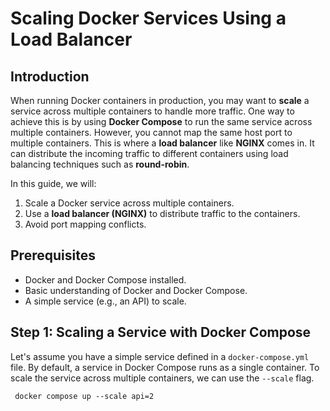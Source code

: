 # Scaling Docker Services Using a Load Balancer

## Introduction

When running Docker containers in production, you may want to **scale** a service across multiple containers to handle more traffic. One way to achieve this is by using **Docker Compose** to run the same service across multiple containers. However, you cannot map the same host port to multiple containers. This is where a **load balancer** like **NGINX** comes in. It can distribute the incoming traffic to different containers using load balancing techniques such as **round-robin**.

In this guide, we will:

1. Scale a Docker service across multiple containers.
2. Use a **load balancer (NGINX)** to distribute traffic to the containers.
3. Avoid port mapping conflicts.

## Prerequisites

- Docker and Docker Compose installed.
- Basic understanding of Docker and Docker Compose.
- A simple service (e.g., an API) to scale.

## Step 1: Scaling a Service with Docker Compose

Let's assume you have a simple service defined in a `docker-compose.yml` file. By default, a service in Docker Compose runs as a single container. To scale the service across multiple containers, we can use the `--scale` flag.

` docker compose up --scale api=2`
